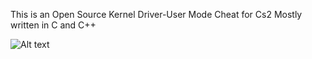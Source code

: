 This is an Open Source Kernel Driver-User Mode Cheat for Cs2 
Mostly written in C and C++

![Alt text](https://t4.ftcdn.net/jpg/03/45/47/19/240_F_345471981_osYXquHvFuatL1TsRCoxOizhC1D1IXVx.jpg)
